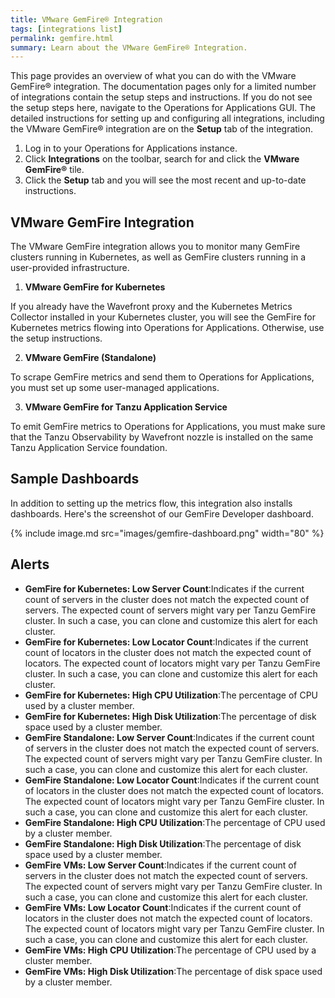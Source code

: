 ```yaml
---
title: VMware GemFire® Integration
tags: [integrations list]
permalink: gemfire.html
summary: Learn about the VMware GemFire® Integration.
---
```


This page provides an overview of what you can do with the VMware GemFire® integration. The documentation pages only for a limited number of integrations contain the setup steps and instructions. If you do not see the setup steps here, navigate to the Operations for Applications GUI. The detailed instructions for setting up and configuring all integrations, including the VMware GemFire® integration are on the **Setup** tab of the integration.

1. Log in to your Operations for Applications instance. 
2. Click **Integrations** on the toolbar, search for and click the **VMware GemFire®** tile. 
3. Click the **Setup** tab and you will see the most recent and up-to-date instructions.


## VMware GemFire Integration

The VMware GemFire integration allows you to monitor many GemFire clusters running in Kubernetes, as well as GemFire clusters running in a user-provided infrastructure.

1. **VMware GemFire for Kubernetes**

If you already have the Wavefront proxy and the Kubernetes Metrics Collector installed in your Kubernetes cluster, you will see the GemFire for Kubernetes metrics flowing into Operations for Applications. Otherwise, use the setup instructions.

2. **VMware GemFire (Standalone)**

To scrape GemFire metrics and send them to Operations for Applications, you must set up some user-managed applications.

3. **VMware GemFire for Tanzu Application Service**

To emit GemFire metrics to Operations for Applications, you must make sure that the Tanzu Observability by Wavefront nozzle is installed on the same Tanzu Application Service foundation.

## Sample Dashboards

In addition to setting up the metrics flow, this integration also installs dashboards. Here's the screenshot of our GemFire Developer dashboard.

{% include image.md src="images/gemfire-dashboard.png" width="80" %}




<h2>Alerts</h2>  <ul><li markdown="span"><b>GemFire for Kubernetes: Low Server Count</b>:Indicates if the current count of servers in the cluster does not match the expected count of servers. The expected count of servers might vary per Tanzu GemFire cluster. In such a case, you can clone and customize this alert for each cluster.</li><li markdown="span"><b>GemFire for Kubernetes: Low Locator Count</b>:Indicates if the current count of locators in the cluster does not match the expected count of locators. The expected count of locators might vary per Tanzu GemFire cluster. In such a case, you can clone and customize this alert for each cluster.</li><li markdown="span"><b>GemFire for Kubernetes: High CPU Utilization</b>:The percentage of CPU used by a cluster member.</li><li markdown="span"><b>GemFire for Kubernetes: High Disk Utilization</b>:The percentage of disk space used by a cluster member.</li><li markdown="span"><b>GemFire Standalone: Low Server Count</b>:Indicates if the current count of servers in the cluster does not match the expected count of servers. The expected count of servers might vary per Tanzu GemFire cluster. In such a case, you can clone and customize this alert for each cluster.</li><li markdown="span"><b>GemFire Standalone: Low Locator Count</b>:Indicates if the current count of locators in the cluster does not match the expected count of locators. The expected count of locators might vary per Tanzu GemFire cluster. In such a case, you can clone and customize this alert for each cluster.</li><li markdown="span"><b>GemFire Standalone: High CPU Utilization</b>:The percentage of CPU used by a cluster member.</li><li markdown="span"><b>GemFire Standalone: High Disk Utilization</b>:The percentage of disk space used by a cluster member.</li><li markdown="span"><b>GemFire VMs: Low Server Count</b>:Indicates if the current count of servers in the cluster does not match the expected count of servers. The expected count of servers might vary per Tanzu GemFire cluster. In such a case, you can clone and customize this alert for each cluster.</li><li markdown="span"><b>GemFire VMs: Low Locator Count</b>:Indicates if the current count of locators in the cluster does not match the expected count of locators. The expected count of locators might vary per Tanzu GemFire cluster. In such a case, you can clone and customize this alert for each cluster.</li><li markdown="span"><b>GemFire VMs: High CPU Utilization</b>:The percentage of CPU used by a cluster member.</li><li markdown="span"><b>GemFire VMs: High Disk Utilization</b>:The percentage of disk space used by a cluster member.</li></ul>